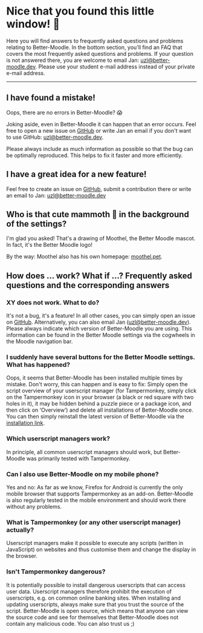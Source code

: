 # Nice that you found this little window! 🎉

Here you will find answers to frequently asked questions and problems relating to Better-Moodle. In the bottom section, you'll find an FAQ that covers the most frequently asked questions and problems. If your question is not answered there, you are welcome to email Jan: [uzl@better-moodle.dev][mailHelp]. Please use your student e-mail address instead of your private e-mail address.

---

## I have found a mistake!

Oops, there are no errors in Better-Moodle? 😱

Joking aside, even in Better-Moodle it can happen that an error occurs. Feel free to open a new issue on [GitHub][githubIssueBug] or write Jan an email if you don't want to use GitHub: [uzl@better-moodle.dev][mailBug].

Please always include as much information as possible so that the bug can be optimally reproduced.
This helps to fix it faster and more efficiently.

## I have a great idea for a new feature!

Feel free to create an issue on [GitHub][githubIssueFeature], submit a contribution there or write an email to Jan: [uzl@better-moodle.dev][mailFeature]

## Who is that cute mammoth 🦣 in the background of the settings?

I'm glad you asked! That's a drawing of Moothel, the Better Moodle mascot. In fact, it's the Better Moodle logo!

By the way: Moothel also has his own homepage: [moothel.pet](https://moothel.pet).

## How does ... work? What if ...? Frequently asked questions and the corresponding answers

### XY does not work. What to do?

It's not a bug, it's a feature! In all other cases, you can simply open an issue on [GitHub][githubIssueBugNew]. Alternatively, you can also email Jan ([uzl@better-moodle.dev][mailBug]). Please always indicate which version of Better-Moodle you are using. This information can be found in the Better Moodle settings via the cogwheels in the Moodle navigation bar.

### I suddenly have several buttons for the Better Moodle settings. What has happened?

Oops, it seems that Better-Moodle has been installed multiple times by mistake. Don't worry, this can happen and is easy to fix: Simply open the script overview of your userscript manager (for Tampermonkey, simply click on the Tampermonkey icon in your browser (a black or red square with two holes in it), it may be hidden behind a puzzle piece or a package icon, and then click on ‘Overview’) and delete all installations of Better-Moodle once. You can then simply reinstall the latest version of Better-Moodle via the [installation link][installation].

### Which userscript managers work?

In principle, all common userscript managers should work, but Better-Moodle was primarily tested with Tampermonkey.

### Can I also use Better-Moodle on my mobile phone?

Yes and no: As far as we know, Firefox for Android is currently the only mobile browser that supports Tampermonkey as an add-on. Better-Moodle is also regularly tested in the mobile environment and should work there without any problems.

### What is Tampermonkey (or any other userscript manager) actually?

Userscript managers make it possible to execute any scripts (written in JavaScript) on websites and thus customise them and change the display in the browser.

### Isn't Tampermonkey dangerous?

It is potentially possible to install dangerous userscripts that can access user data. Userscript managers therefore prohibit the execution of userscripts, e.g. on common online banking sites. When installing and updating userscripts, always make sure that you trust the source of the script. Better-Moodle is open source, which means that anyone can view the source code and see for themselves that Better-Moodle does not contain any malicious code. You can also trust us ;)

[installation]: https://github.com/jxn-30/better-moodle/releases/latest/download/better-moodle.user.js
[githubIssueBug]: https://github.com/jxn-30/better-moodle/issues/new?labels=bug&template=bug.yml&title=%5BBUG%5D%3A+
[githubIssueBugNew]: https://github.com/jxn-30/better-moodle/issues/new?labels=bug&template=bug.yml&title=%5BBUG%5D%3A+
[githubIssueFeature]: https://github.com/jxn-30/better-moodle/issues/new?labels=&template=feature.yml&title=%5BFeature+request%5D%3A+
[githubIssueFeatureNew]: https://github.com/jxn-30/better-moodle/issues/new?template=feature.yml&title=%5BFeature+request%5D%3A+
[mailHelp]: mailto:uzl@better-moodle.dev?subject=Better%20Moodle%3A%20I%20need%20help%20please&body=Hello%20Jan%2C%0A%0AI%20have%20a%20question%20about%20Better-Moodle%2C%20but%20unfortunately%20I%20didn%27t%20find%20an%20answer%20in%20the%20FAQ%3A%0A%0A%5B...%5D%0A%0AMany%20thanks%20and%20best%20regards%0A%5BYour%20name%5D
[mailBug]: mailto:uzl@better-moodle.dev?subject=Better%20Moodle%3A%20Bug-Report&body=Hello%20Jan%2C%0AI%20have%20found%20a%20bug%20in%20Better-Moodle%21%0A%0AI%20am%20using%20this%20browser%3A%0AI%20use%20this%20version%20of%20Better-Moodle%3A%201.42.1%0AI%20was%20following%20these%20steps%20when%20the%20problem%20occurred%3A%0AThis%20is%20the%20behavior%20I%20would%20have%20expected%20instead%3A%0A%0ABest%20regards%0A%5BYour%20name%5D
[mailFeature]: mailto:uzl@better-moodle.dev?subject=Better%20Moodle%3A%20Feature%20idea&body=Hello%20Jan%2C%0AI%20have%20a%20great%20suggestion%20for%20Better-Moodle%3A%0A%0A%5Bhere%20is%20a%20detailed%20description%20of%20the%20suggestion%5D%0A%0ABest%20regards%0A%5Byour%20name%5D"
